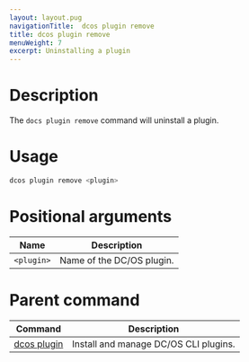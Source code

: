 ```yaml
---
layout: layout.pug
navigationTitle:  dcos plugin remove
title: dcos plugin remove
menuWeight: 7
excerpt: Uninstalling a plugin
---
```


# Description

The `docs plugin remove` command will uninstall a plugin.

# Usage

```bash
dcos plugin remove <plugin>
```

# Positional arguments

| Name | Description |
|---------|-------------|
| `<plugin>`   |  Name of the DC/OS plugin. |

# Parent command

| Command | Description |
|---------|-------------|
| [dcos plugin](/mesosphere/dcos/2.1/cli/command-reference/dcos-plugin/)   | Install and manage DC/OS CLI plugins. |
